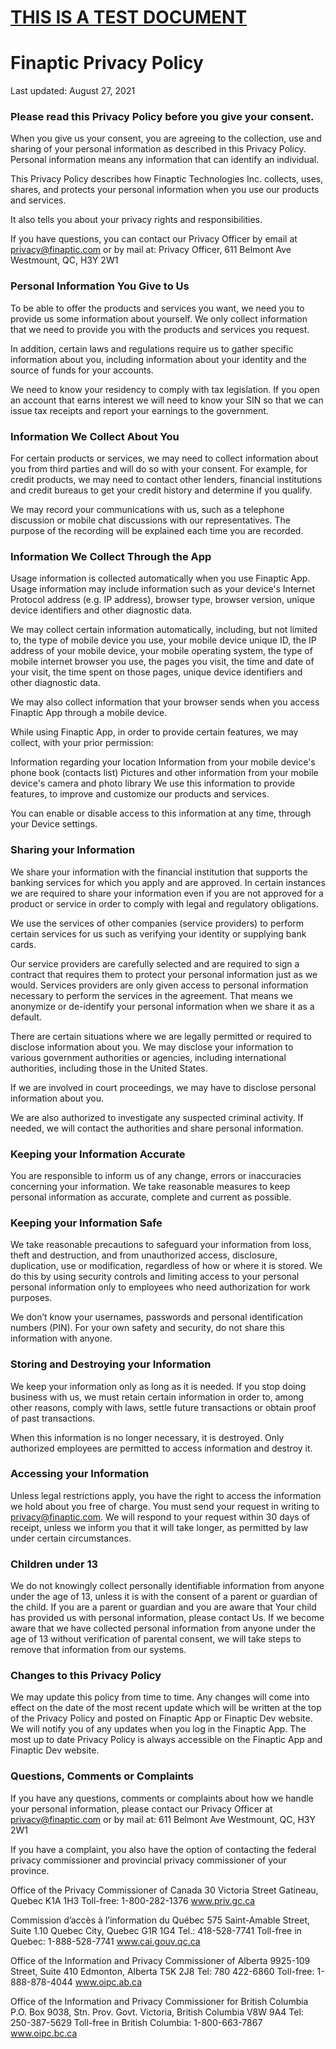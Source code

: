 # <u>THIS IS A TEST DOCUMENT</u>

  

# Finaptic Privacy Policy

Last updated: August 27, 2021

### Please read this Privacy Policy before you give your consent.

When you give us your consent, you are agreeing to the collection, use and sharing of your personal information as described in this Privacy Policy. Personal information means any information that can identify an individual.

This Privacy Policy describes how Finaptic Technologies Inc. collects, uses, shares, and protects your personal information when you use our products and services.

It also tells you about your privacy rights and responsibilities.

If you have questions, you can contact our Privacy Officer by email at privacy@finaptic.com or by mail at: Privacy Officer, 611 Belmont Ave Westmount, QC, H3Y 2W1

### Personal Information You Give to Us

To be able to offer the products and services you want, we need you to provide us some information about yourself. We only collect information that we need to provide you with the products and services you request.

In addition, certain laws and regulations require us to gather specific information about you, including information about your identity and the source of funds for your accounts.

We need to know your residency to comply with tax legislation. If you open an account that earns interest we will need to know your SIN so that we can issue tax receipts and report your earnings to the government.

### Information We Collect About You

For certain products or services, we may need to collect information about you from third parties and will do so with your consent. For example, for credit products, we may need to contact other lenders, financial institutions and credit bureaus to get your credit history and determine if you qualify.

We may record your communications with us, such as a telephone discussion or mobile chat discussions with our representatives. The purpose of the recording will be explained each time you are recorded.

### Information We Collect Through the App

Usage information is collected automatically when you use Finaptic App. Usage information may include information such as your device's Internet Protocol address (e.g. IP address), browser type, browser version, unique device identifiers and other diagnostic data.

We may collect certain information automatically, including, but not limited to, the type of mobile device you use, your mobile device unique ID, the IP address of your mobile device, your mobile operating system, the type of mobile internet browser you use, the pages you visit, the time and date of your visit, the time spent on those pages, unique device identifiers and other diagnostic data.

We may also collect information that your browser sends when you access Finaptic App through a mobile device.

While using Finaptic App, in order to provide certain features, we may collect, with your prior permission:

Information regarding your location Information from your mobile device's phone book (contacts list) Pictures and other information from your mobile device's camera and photo library We use this information to provide features, to improve and customize our products and services.

You can enable or disable access to this information at any time, through your Device settings.

### Sharing your Information

We share your information with the financial institution that supports the banking services for which you apply and are approved. In certain instances we are required to share your information even if you are not approved for a product or service in order to comply with legal and regulatory obligations.

We use the services of other companies (service providers) to perform certain services for us such as verifying your identity or supplying bank cards.

Our service providers are carefully selected and are required to sign a contract that requires them to protect your personal information just as we would. Services providers are only given access to personal information necessary to perform the services in the agreement. That means we anonymize or de-identify your personal information when we share it as a default.

There are certain situations where we are legally permitted or required to disclose information about you. We may disclose your information to various government authorities or agencies, including international authorities, including those in the United States.

If we are involved in court proceedings, we may have to disclose personal information about you.

We are also authorized to investigate any suspected criminal activity. If needed, we will contact the authorities and share personal information.

### Keeping your Information Accurate

You are responsible to inform us of any change, errors or inaccuracies concerning your information. We take reasonable measures to keep personal information as accurate, complete and current as possible.

### Keeping your Information Safe

We take reasonable precautions to safeguard your information from loss, theft and destruction, and from unauthorized access, disclosure, duplication, use or modification, regardless of how or where it is stored. We do this by using security controls and limiting access to your personal personal information only to employees who need authorization for work purposes.

We don’t know your usernames, passwords and personal identification numbers (PIN). For your own safety and security, do not share this information with anyone.

### Storing and Destroying your Information

We keep your information only as long as it is needed. If you stop doing business with us, we must retain certain information in order to, among other reasons, comply with laws, settle future transactions or obtain proof of past transactions.

When this information is no longer necessary, it is destroyed. Only authorized employees are permitted to access information and destroy it.

### Accessing your Information

Unless legal restrictions apply, you have the right to access the information we hold about you free of charge. You must send your request in writing to privacy@finaptic.com. We will respond to your request within 30 days of receipt, unless we inform you that it will take longer, as permitted by law under certain circumstances.

### Children under 13

We do not knowingly collect personally identifiable information from anyone under the age of 13, unless it is with the consent of a parent or guardian of the child. If you are a parent or guardian and you are aware that Your child has provided us with personal information, please contact Us. If we become aware that we have collected personal information from anyone under the age of 13 without verification of parental consent, we will take steps to remove that information from our systems.

### Changes to this Privacy Policy

We may update this policy from time to time. Any changes will come into effect on the date of the most recent update which will be written at the top of the Privacy Policy and posted on Finaptic App or Finaptic Dev website. We will notify you of any updates when you log in the Finaptic App. The most up to date Privacy Policy is always accessible on the Finaptic App and Finaptic Dev website.

### Questions, Comments or Complaints

If you have any questions, comments or complaints about how we handle your personal information, please contact our Privacy Officer at privacy@finaptic.com or by mail at: 611 Belmont Ave Westmount, QC, H3Y 2W1

If you have a complaint, you also have the option of contacting the federal privacy commissioner and provincial privacy commissioner of your province.

Office of the Privacy Commissioner of Canada 30 Victoria Street Gatineau, Quebec K1A 1H3 Toll-free: 1-800-282-1376 www.priv.gc.ca

Commission d’accès à l’information du Québec 575 Saint-Amable Street, Suite 1.10 Quebec City, Quebec G1R 1G4 Tel.: 418-528-7741 Toll-free in Quebec: 1-888-528-7741 www.cai.gouv.qc.ca

Office of the Information and Privacy Commissioner of Alberta 9925-109 Street, Suite 410 Edmonton, Alberta T5K 2J8 Tel: 780 422-6860 Toll-free: 1-888-878-4044 www.oipc.ab.ca

Office of the Information and Privacy Commissioner for British Columbia P.O. Box 9038, Stn. Prov. Govt. Victoria, British Columbia V8W 9A4 Tel: 250-387-5629 Toll-free in British Columbia: 1-800-663-7867 www.oipc.bc.ca
